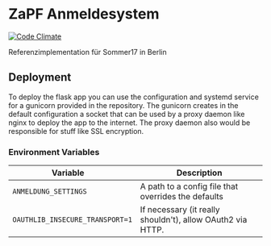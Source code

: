 # ZaPF Anmeldesystem

[![Code Climate](https://codeclimate.com/github/ZaPF/anmeldesystem/badges/gpa.svg)](https://codeclimate.com/github/ZaPF/anmeldesystem)

Referenzimplementation für Sommer17 in Berlin

## Deployment

To deploy the flask app you can use the configuration and systemd service for a gunicorn provided in the
repository. The gunicorn creates in the default configuration a socket that can be used by a proxy
daemon like nginx to deploy the app to the internet. The proxy daemon also would be responsible
for stuff like SSL encryption.

### Environment Variables

Variable                        | Description
--------------------------------|-----------------------------------------------------------
`ANMELDUNG_SETTINGS`            | A path to a config file that overrides the defaults
`OAUTHLIB_INSECURE_TRANSPORT=1` | If necessary (it really shouldn't), allow OAuth2 via HTTP.
